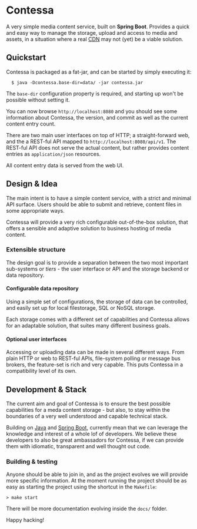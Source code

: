 Contessa
========

A very simple media content service, built on **Spring Boot**. Provides a quick
and easy way to manage the storage, upload and access to media and assets, in a
situation where a real [CDN][1] may not (yet) be a viable solution.

  [1]: https://en.wikipedia.org/wiki/Content_delivery_network


Quickstart
----------

Contessa is packaged as a fat-jar, and can be started by simply executing it:

```
  $ java -Dcontessa.base-dir=data/ -jar contessa.jar
```

The `base-dir` configuration property is required, and starting up won't be
possible without setting it.

You can now browse  `http://localhost:8080` and you should see some information
about Contessa, the version, and commit as well as the current content entry
count.

There are two main user interfaces on top of HTTP; a straight-forward web, and
the a REST-ful API mapped to `http://localhost:8080/api/v1`. The REST-ful API
does not serve the actual content, but rather provides content entries as
`application/json` resources.

All content entry data is served from the web UI.

Design &amp; Idea
-----------------

The main intent is to have a simple content service, with a strict and minimal
API surface. Users should be able to submit and retrieve, content files in some
appropriate ways.

Contessa will provide a very rich configurable out-of-the-box solution, that
offers a sensible and adaptive solution to business hosting of media content.

### Extensible structure

The design goal is to provide a separation between the two most important
sub-systems or _tiers_ - the user interface or API and the storage backend or
data repository.

#### Configurable data repository

Using a simple set of configurations, the storage of data can be controlled, and
easily set up for local filestorage, SQL or NoSQL storage.

Each storage comes with a different set of capabilities and Contessa allows for
an adaptable solution, that suites many different business goals.

#### Optional user interfaces

Accessing or uploading data can be made in several different ways. From plain
HTTP or web to REST-ful APIs, file-system polling or message bus brokers, the
feature-set is rich and very capable. This puts Contessa in a compatibility
level of its own.


Development &amp; Stack
-----------------------

The current aim and goal of Contessa is to ensure the best possible capabilities
for a meda content storage - but also, to stay within the boundaries of a very
well understood and capable technical stack.

Building on [Java][2] and [Spring Boot][3], currently mean that we can leverage
the knowledge and interest of a whole lof of developers. We believe these
developers to also be great ambassadors for Contessa, if we can provide them
with idiomatic, transparent and well thought out code.

  [2]: https://java.oracle.com
  [3]: http://projects.spring.io/spring-boot/

### Building &amp; testing

Anyone should be able to join in, and as the project evolves we will provide
more specific information. At the moment running the project should be as easy
as starting the project using the shortcut in the `Makefile`:

    > make start

There will be more documentation evolving inside the `docs/` folder.

Happy hacking!
